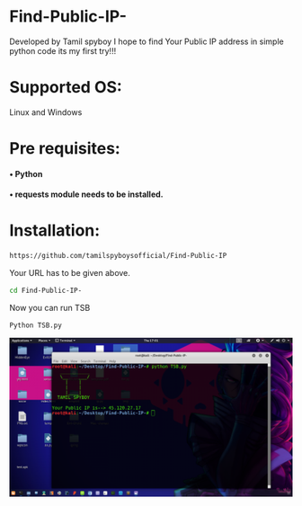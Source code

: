 # Find-Public-IP-
Developed by Tamil spyboy
I hope to find Your Public IP address in simple python code
its my first try!!!

# Supported OS:
Linux and Windows
# Pre requisites:
#### •	Python 
#### •	requests module needs to be installed.
# Installation:
``` bash
https://github.com/tamilspyboysofficial/Find-Public-IP
```
Your URL has to be given above.

``` bash
cd Find-Public-IP-
```
Now you can run TSB
``` bash
Python TSB.py
```
![Alt text](https://raw.githubusercontent.com/tamilspyboysofficial/Find-Public-IP/master/img/1.png?raw=true " Step 1")
	 


